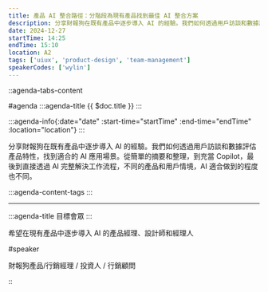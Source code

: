 ```yaml
---
title: 產品 AI 整合路徑：分階段為現有產品找到最佳 AI 整合方案
description: 分享財報狗在既有產品中逐步導入 AI 的經驗。我們如何透過用戶訪談和數據評估產品特性，找到適合的 AI 應用場景。從簡單的摘要和整理，到充當 Copilot，最後到直接透過 AI 完整解決工作流程，不同的產品和用戶情境，AI 適合做到的程度也不同。
date: 2024-12-27
startTime: 14:25
endTime: 15:10
location: A2
tags: ['uiux', 'product-design', 'team-management']
speakerCodes: ['wylin']
---
```


::agenda-tabs-content
<!--議程資訊-->
#agenda
:::agenda-title
{{ $doc.title }}
:::

:::agenda-info{:date="date" :start-time="startTime" :end-time="endTime" :location="location"}
:::

<!--議程資訊(內容)-->
分享財報狗在既有產品中逐步導入 AI 的經驗。我們如何透過用戶訪談和數據評估產品特性，找到適合的 AI 應用場景。從簡單的摘要和整理，到充當 Copilot，最後到直接透過 AI 完整解決工作流程，不同的產品和用戶情境，AI 適合做到的程度也不同。

:::agenda-content-tags
:::

---

:::agenda-title
目標會眾
:::

<!--目標會眾(內容)-->
希望在現有產品中逐步導入 AI 的產品經理、設計師和經理人

<!--講者介紹-->
#speaker
<!--講者介紹(內容)-->
財報狗產品/行銷經理 / 投資人 / 行銷顧問

::
